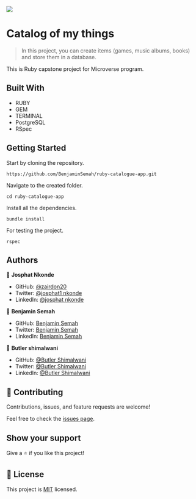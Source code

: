 ![](https://img.shields.io/badge/Microverse-blueviolet)

# Catalog of my things

> In this project, you can create items (games, music albums, books) and store them in a database.

This is Ruby capstone project for Microverse program.

## Built With

- RUBY
- GEM
- TERMINAL
- PostgreSQL
- RSpec

## Getting Started

Start by cloning the repository.

`https://github.com/BenjaminSemah/ruby-catalogue-app.git`

Navigate to the created folder.

`cd ruby-catalogue-app`

Install all the dependencies.

`bundle install`

For testing the project.

```
rspec
```
## Authors

👤 **Josphat Nkonde**

- GitHub: [@zairdon20](https://github.com/zairdon20)
- Twitter: [@josphat1 nkonde](https://twitter.com/josphat-nkonde)
- LinkedIn: [@josphat nkonde](https://www.linkedin.com/in/josphat-nkonde)

👤 **Benjamin Semah** 
- GitHub: [Benjamin Semah](https://github.com/BenjaminSemah) 
- Twitter: [Benjamin Semah](https://twitter.com/BenjaminSemah) 
- LinkedIn: [Benjamin Semah](https://www.linkedin.com/in/benjaminsemah/)

👤 **Butler shimalwani**

- GitHub: [@Butler Shimalwani](https://github.com/butler-shimalwani)
- Twitter: [@Butler Shimalwani](https://twitter.com/butler-shimalwani)
- LinkedIn: [@Butler Shimalwani](https://www.linkedin.com/in/butler-shimalwani)

## 🤝 Contributing

Contributions, issues, and feature requests are welcome!

Feel free to check the [issues page](https://github.com/BenjaminSemah/ruby-catalogue-app/issues).

## Show your support

Give a ⭐️ if you like this project!

## 📝 License

This project is [MIT](./MIT.md) licensed.
